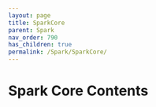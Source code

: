 ```yaml
---
layout: page
title: SparkCore
parent: Spark
nav_order: 790
has_children: true
permalink: /Spark/SparkCore/
---
```

# Spark Core Contents

